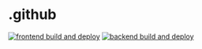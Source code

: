 # .github

[![frontend build and deploy](https://github.com/meintennisplatz-de/frontend/actions/workflows/frontend.yml/badge.svg?branch=main)](https://github.com/meintennisplatz-de/frontend/actions/workflows/frontend.yml)
[![backend build and deploy](https://github.com/meintennisplatz-de/backend/actions/workflows/backend.yml/badge.svg?branch=main)](https://github.com/meintennisplatz-de/backend/actions/workflows/backend.yml)
